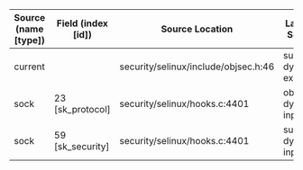 | Source (name [type])              | Field (index [id]) | Source Location                       | Label at Source             |
| --------------------------------- | ------------------ |---------------------------------------| --------------------------- |
| current                           |                    | security/selinux/include/objsec.h:46  | subject, dynamic, external  |
| sock                              | 23 [sk_protocol]   | security/selinux/hooks.c:4401         | object, dynamic, input      |
| sock                              | 59 [sk_security]   | security/selinux/hooks.c:4401         | subject, dynamic, input     |